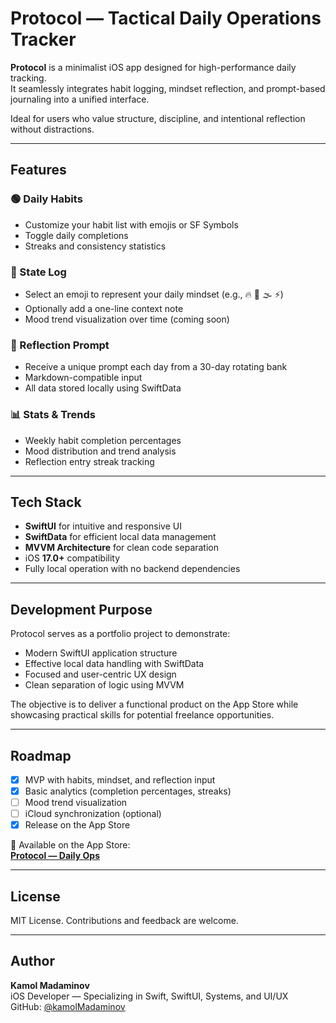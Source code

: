 # Protocol — Tactical Daily Operations Tracker

**Protocol** is a minimalist iOS app designed for high-performance daily tracking.  
It seamlessly integrates habit logging, mindset reflection, and prompt-based journaling into a unified interface.

Ideal for users who value structure, discipline, and intentional reflection without distractions.

---

## Features

### 🟢 Daily Habits
- Customize your habit list with emojis or SF Symbols
- Toggle daily completions
- Streaks and consistency statistics

### 🧠 State Log
- Select an emoji to represent your daily mindset (e.g., 🔥 🧊 🌫️ ⚡️)
- Optionally add a one-line context note
- Mood trend visualization over time (coming soon)

### 📜 Reflection Prompt
- Receive a unique prompt each day from a 30-day rotating bank
- Markdown-compatible input
- All data stored locally using SwiftData

### 📊 Stats & Trends
- Weekly habit completion percentages
- Mood distribution and trend analysis
- Reflection entry streak tracking

---

## Tech Stack

- **SwiftUI** for intuitive and responsive UI
- **SwiftData** for efficient local data management
- **MVVM Architecture** for clean code separation
- iOS **17.0+** compatibility
- Fully local operation with no backend dependencies

---

## Development Purpose

Protocol serves as a portfolio project to demonstrate:
- Modern SwiftUI application structure
- Effective local data handling with SwiftData
- Focused and user-centric UX design
- Clean separation of logic using MVVM

The objective is to deliver a functional product on the App Store while showcasing practical skills for potential freelance opportunities.

---

## Roadmap

- [x] MVP with habits, mindset, and reflection input
- [x] Basic analytics (completion percentages, streaks)
- [ ] Mood trend visualization
- [ ] iCloud synchronization (optional)
- [x] Release on the App Store

📲 Available on the App Store:  
**[Protocol — Daily Ops](https://apps.apple.com/uz/app/protocol-daily-ops/id6744578703)**

---

## License

MIT License. Contributions and feedback are welcome.

---

## Author

**Kamol Madaminov**  
iOS Developer — Specializing in Swift, SwiftUI, Systems, and UI/UX  
GitHub: [@kamolMadaminov](https://github.com/kamolMadaminov)
